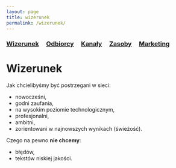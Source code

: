 ```yaml
---
layout: page
title: wizerunek
permalink: /wizerunek/
---
```


<h3>
    <a href="{{ site.baseurl }}/wizerunek">Wizerunek</a> &nbsp; &nbsp;
    <a href="{{ site.baseurl }}/odbiorcy">Odbiorcy</a> &nbsp; &nbsp;
    <a href="{{ site.baseurl }}/kanaly">Kanały</a> &nbsp; &nbsp;
    <a href="{{ site.baseurl }}/zasoby">Zasoby</a> &nbsp; &nbsp;
    <a href="{{ site.baseurl }}/marketing">Marketing</a> &nbsp; &nbsp;
</h3>


# Wizerunek

Jak chcielibyśmy być postrzegani w sieci:

<ul>
    <li> nowocześni, </li>
    <li> godni zaufania, </li>
    <li> na wysokim poziomie technologicznym, </li>
    <li> profesjonalni, </li>
    <li> ambitni, </li>
    <li> zorientowani w najnowszych wynikach (świeżość). </li>
</ul>

Czego na pewno **nie chcemy**:

<ul>
    <li> błędów, </li>
    <li> tekstów niskiej jakości. </li>
</ul>

